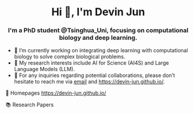 <h1 align="center">Hi 👋, I'm Devin Jun </h1>
<h3 align="center">I'm a PhD student @Tsinghua_Uni, focusing on computational biology and deep learning.</h3>

- 🌱 I’m currently working on integrating deep learning with computational biology to solve complex biological problems.
- 🔬 My research interests include AI for Science (AI4S) and Large Language Models (LLM).
- 📮 For any inquiries regarding potential collaborations, please don’t hesitate to reach me via [email](mailto:zhuj21@mails.tsinghua.edu.cn) and https://devin-jun.github.io/.

📎 Homepages
https://devin-jun.github.io/

📚 Research Papers
